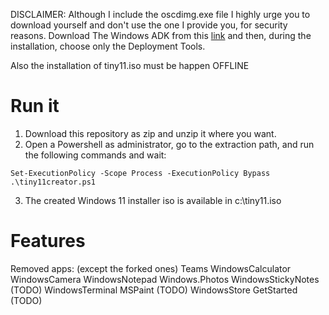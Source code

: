 DISCLAIMER:
Although I include the oscdimg.exe file I highly urge you to download yourself and don't use the one I provide you, for security reasons.
Download The Windows ADK from this [link](https://learn.microsoft.com/en-us/windows-hardware/get-started/adk-install#download-the-adk-for-windows-11-version-22h2) and then, during the installation, choose only the Deployment Tools.

Also the installation of tiny11.iso must be happen OFFLINE

# Run it

1. Download this repository as zip and unzip it where you want.
2. Open a Powershell as administrator, go to the extraction path, and run the
   following commands and wait:

```
Set-ExecutionPolicy -Scope Process -ExecutionPolicy Bypass
.\tiny11creator.ps1
```

3. The created Windows 11 installer iso is available in c:\tiny11.iso

# Features

Removed apps: (except the forked ones)
Teams
WindowsCalculator
WindowsCamera
WindowsNotepad
Windows.Photos
WindowsStickyNotes (TODO)
WindowsTerminal
MSPaint (TODO)
WindowsStore
GetStarted (TODO)
